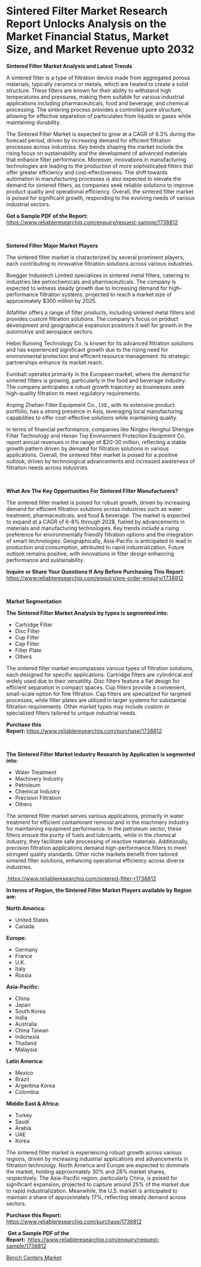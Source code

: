 <p><h1>Sintered Filter Market Research Report Unlocks Analysis on the Market Financial Status, Market Size, and Market Revenue upto 2032</h1></p><p><strong>Sintered Filter Market Analysis and Latest Trends</strong></p>
<p><p>A sintered filter is a type of filtration device made from aggregated porous materials, typically ceramics or metals, which are heated to create a solid structure. These filters are known for their ability to withstand high temperatures and pressures, making them suitable for various industrial applications including pharmaceuticals, food and beverage, and chemical processing. The sintering process provides a controlled pore structure, allowing for effective separation of particulates from liquids or gases while maintaining durability.</p><p>The Sintered Filter Market is expected to grow at a CAGR of 6.3% during the forecast period, driven by increasing demand for efficient filtration processes across industries. Key trends shaping the market include the rising focus on sustainability and the development of advanced materials that enhance filter performance. Moreover, innovations in manufacturing technologies are leading to the production of more sophisticated filters that offer greater efficiency and cost-effectiveness. The shift towards automation in manufacturing processes is also expected to elevate the demand for sintered filters, as companies seek reliable solutions to improve product quality and operational efficiency. Overall, the sintered filter market is poised for significant growth, responding to the evolving needs of various industrial sectors.</p></p>
<p><strong>Get a Sample PDF of the Report:&nbsp;</strong> <a href="https://www.reliableresearchiq.com/enquiry/request-sample/1738812?utm_campaign=2209&utm_medium=2&utm_source=Github&utm_content=ia&utm_term=22022025&utm_id=sintered-filter">https://www.reliableresearchiq.com/enquiry/request-sample/1738812</a></p>
<p>&nbsp;</p>
<p><strong>Sintered Filter Major Market Players</strong></p>
<p><p>The sintered filter market is characterized by several prominent players, each contributing to innovative filtration solutions across various industries. </p><p>Boegger Industech Limited specializes in sintered metal filters, catering to industries like petrochemicals and pharmaceuticals. The company is expected to witness steady growth due to increasing demand for high-performance filtration systems, projected to reach a market size of approximately $300 million by 2025.</p><p>Alfafilter offers a range of filter products, including sintered metal filters and provides custom filtration solutions. The company's focus on product development and geographical expansion positions it well for growth in the automotive and aerospace sectors.</p><p>Hebei Runxing Technology Co. is known for its advanced filtration solutions and has experienced significant growth due to the rising need for environmental protection and efficient resource management. Its strategic partnerships enhance its market reach.</p><p>Eurobalt operates primarily in the European market, where the demand for sintered filters is growing, particularly in the food and beverage industry. The company anticipates a robust growth trajectory as businesses seek high-quality filtration to meet regulatory requirements.</p><p>Anping Zhehan Filter Equipment Co., Ltd., with its extensive product portfolio, has a strong presence in Asia, leveraging local manufacturing capabilities to offer cost-effective solutions while maintaining quality.</p><p>In terms of financial performance, companies like Ningbo Henghui Shengye Filter Technology and Henan Top Environment Protection Equipment Co. report annual revenues in the range of $20-30 million, reflecting a stable growth pattern driven by demand for filtration solutions in various applications. Overall, the sintered filter market is poised for a positive outlook, driven by technological advancements and increased awareness of filtration needs across industries.</p></p>
<p>&nbsp;</p>
<p><strong>What Are The Key Opportunities For Sintered Filter Manufacturers?</strong></p>
<p><p>The sintered filter market is poised for robust growth, driven by increasing demand for efficient filtration solutions across industries such as water treatment, pharmaceuticals, and food & beverage. The market is expected to expand at a CAGR of 6-8% through 2028, fueled by advancements in materials and manufacturing technologies. Key trends include a rising preference for environmentally friendly filtration options and the integration of smart technologies. Geographically, Asia-Pacific is anticipated to lead in production and consumption, attributed to rapid industrialization. Future outlook remains positive, with innovations in filter design enhancing performance and sustainability.</p></p>
<p><strong>Inquire or Share Your Questions If Any Before Purchasing This Report:</strong> <a href="https://www.reliableresearchiq.com/enquiry/pre-order-enquiry/1738812?utm_campaign=2209&utm_medium=2&utm_source=Github&utm_content=ia&utm_term=22022025&utm_id=sintered-filter">https://www.reliableresearchiq.com/enquiry/pre-order-enquiry/1738812</a></p>
<p>&nbsp;</p>
<p><strong>Market Segmentation</strong></p>
<p><strong>The Sintered Filter Market Analysis by types is segmented into:</strong></p>
<p><ul><li>Cartridge Filter</li><li>Disc Filter</li><li>Cup Filter</li><li>Cap Filter</li><li>Filter Plate</li><li>Others</li></ul></p>
<p><p>The sintered filter market encompasses various types of filtration solutions, each designed for specific applications. Cartridge filters are cylindrical and widely used due to their versatility. Disc filters feature a flat design for efficient separation in compact spaces. Cup filters provide a convenient, small-scale option for fine filtration. Cap filters are specialized for targeted processes, while filter plates are utilized in larger systems for substantial filtration requirements. Other market types may include custom or specialized filters tailored to unique industrial needs.</p></p>
<p><strong>Purchase this Report:&nbsp;</strong><a href="https://www.reliableresearchiq.com/purchase/1738812?utm_campaign=2209&utm_medium=2&utm_source=Github&utm_content=ia&utm_term=22022025&utm_id=sintered-filter">https://www.reliableresearchiq.com/purchase/1738812</a></p>
<p>&nbsp;</p>
<p><strong>The Sintered Filter Market Industry Research by Application is segmented into:</strong></p>
<p><ul><li>Water Treatment</li><li>Machinery Industry</li><li>Petroleum</li><li>Chemical Industry</li><li>Precision Filtration</li><li>Others</li></ul></p>
<p><p>The sintered filter market serves various applications, primarily in water treatment for efficient contaminant removal and in the machinery industry for maintaining equipment performance. In the petroleum sector, these filters ensure the purity of fuels and lubricants, while in the chemical industry, they facilitate safe processing of reactive materials. Additionally, precision filtration applications demand high-performance filters to meet stringent quality standards. Other niche markets benefit from tailored sintered filter solutions, enhancing operational efficiency across diverse industries.</p></p>
<p><a href="https://www.reliableresearchiq.com/sintered-filter-r1738812?utm_campaign=2209&utm_medium=2&utm_source=Github&utm_content=ia&utm_term=22022025&utm_id=sintered-filter">&nbsp;https://www.reliableresearchiq.com/sintered-filter-r1738812</a></p>
<p><strong>In terms of Region, the Sintered Filter Market Players available by Region are:</strong></p>
<p>
    <p> <strong> North America: </strong>
        <ul>
            <li>United States</li>
            <li>Canada</li>
        </ul>
        </p> 
    <p> <strong> Europe: </strong>
        <ul>
            <li>Germany</li>
            <li>France</li>
            <li>U.K.</li>
            <li>Italy</li>
            <li>Russia</li>
        </ul>
        </p> 
    <p> <strong> Asia-Pacific: </strong>
        <ul>
            <li>China</li>
            <li>Japan</li>
            <li>South Korea</li>
            <li>India</li>
            <li>Australia</li>
            <li>China Taiwan</li>
            <li>Indonesia</li>
            <li>Thailand</li>
            <li>Malaysia</li>
        </ul>
        </p> 
    <p> <strong> Latin America: </strong>
        <ul>
            <li>Mexico</li>
            <li>Brazil</li>
            <li>Argentina Korea</li>
            <li>Colombia</li>
        </ul>
        </p> 
    <p> <strong> Middle East & Africa: </strong>
        <ul>
            <li>Turkey</li>
            <li>Saudi</li>
            <li>Arabia</li>
            <li>UAE</li>
            <li>Korea</li>
        </ul>
    </p>
    </p>
<p><p>The sintered filter market is experiencing robust growth across various regions, driven by increasing industrial applications and advancements in filtration technology. North America and Europe are expected to dominate the market, holding approximately 30% and 28% market shares, respectively. The Asia-Pacific region, particularly China, is poised for significant expansion, projected to capture around 25% of the market due to rapid industrialization. Meanwhile, the U.S. market is anticipated to maintain a share of approximately 17%, reflecting steady demand across sectors.</p></p>
<p><strong>Purchase this Report: </strong><a href="https://www.reliableresearchiq.com/purchase/1738812?utm_campaign=2209&utm_medium=2&utm_source=Github&utm_content=ia&utm_term=22022025&utm_id=sintered-filter">https://www.reliableresearchiq.com/purchase/1738812</a></p>
<p>&nbsp;<strong>Get a Sample PDF of the Report:&nbsp;&nbsp;</strong><a href="https://www.reliableresearchiq.com/enquiry/request-sample/1738812?utm_campaign=2209&utm_medium=2&utm_source=Github&utm_content=ia&utm_term=22022025&utm_id=sintered-filter">https://www.reliableresearchiq.com/enquiry/request-sample/1738812</a></p>
<p><strong></strong></p>
<p><p><a href="https://github.com/sca704osol/Market-Research-Report-List-1/blob/main/bench-centers-market.md?utm_campaign=2209&utm_medium=2&utm_source=Github&utm_content=ia&utm_term=22022025&utm_id=sintered-filter">Bench Centers Market</a></p></p>